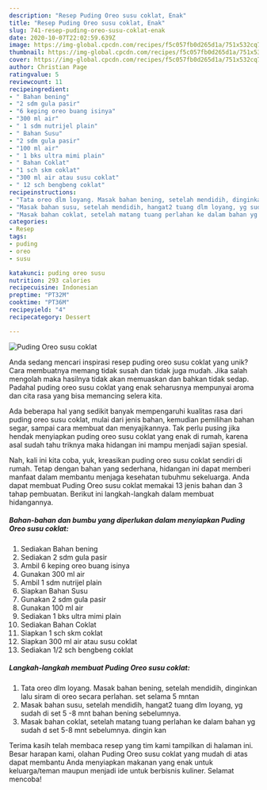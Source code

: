 ```yaml
---
description: "Resep Puding Oreo susu coklat, Enak"
title: "Resep Puding Oreo susu coklat, Enak"
slug: 741-resep-puding-oreo-susu-coklat-enak
date: 2020-10-07T22:02:59.639Z
image: https://img-global.cpcdn.com/recipes/f5c057fb0d265d1a/751x532cq70/puding-oreo-susu-coklat-foto-resep-utama.jpg
thumbnail: https://img-global.cpcdn.com/recipes/f5c057fb0d265d1a/751x532cq70/puding-oreo-susu-coklat-foto-resep-utama.jpg
cover: https://img-global.cpcdn.com/recipes/f5c057fb0d265d1a/751x532cq70/puding-oreo-susu-coklat-foto-resep-utama.jpg
author: Christian Page
ratingvalue: 5
reviewcount: 11
recipeingredient:
- " Bahan bening"
- "2 sdm gula pasir"
- "6 keping oreo buang isinya"
- "300 ml air"
- " 1 sdm nutrijel plain"
- " Bahan Susu"
- "2 sdm gula pasir"
- "100 ml air"
- " 1 bks ultra mimi plain"
- " Bahan Coklat"
- "1 sch skm coklat"
- "300 ml air atau susu coklat"
- " 12 sch bengbeng coklat"
recipeinstructions:
- "Tata oreo dlm loyang. Masak bahan bening, setelah mendidih, dinginkan lalu siram di oreo secara perlahan. set selama 5 mntan"
- "Masak bahan susu, setelah mendidih, hangat2 tuang dlm loyang, yg sudah di set 5 -8 mnt bahan bening sebelumnya."
- "Masak bahan coklat, setelah matang tuang perlahan ke dalam bahan yg sudah d set 5-8 mnt sebelumnya. dingin kan"
categories:
- Resep
tags:
- puding
- oreo
- susu

katakunci: puding oreo susu 
nutrition: 293 calories
recipecuisine: Indonesian
preptime: "PT32M"
cooktime: "PT36M"
recipeyield: "4"
recipecategory: Dessert

---
```



![Puding Oreo susu coklat](https://img-global.cpcdn.com/recipes/f5c057fb0d265d1a/751x532cq70/puding-oreo-susu-coklat-foto-resep-utama.jpg)

Anda sedang mencari inspirasi resep puding oreo susu coklat yang unik? Cara membuatnya memang tidak susah dan tidak juga mudah. Jika salah mengolah maka hasilnya tidak akan memuaskan dan bahkan tidak sedap. Padahal puding oreo susu coklat yang enak seharusnya mempunyai aroma dan cita rasa yang bisa memancing selera kita.

Ada beberapa hal yang sedikit banyak mempengaruhi kualitas rasa dari puding oreo susu coklat, mulai dari jenis bahan, kemudian pemilihan bahan segar, sampai cara membuat dan menyajikannya. Tak perlu pusing jika hendak menyiapkan puding oreo susu coklat yang enak di rumah, karena asal sudah tahu triknya maka hidangan ini mampu menjadi sajian spesial.




Nah, kali ini kita coba, yuk, kreasikan puding oreo susu coklat sendiri di rumah. Tetap dengan bahan yang sederhana, hidangan ini dapat memberi manfaat dalam membantu menjaga kesehatan tubuhmu sekeluarga. Anda dapat membuat Puding Oreo susu coklat memakai 13 jenis bahan dan 3 tahap pembuatan. Berikut ini langkah-langkah dalam membuat hidangannya.

<!--inarticleads1-->

##### Bahan-bahan dan bumbu yang diperlukan dalam menyiapkan Puding Oreo susu coklat:

1. Sediakan  Bahan bening
1. Sediakan 2 sdm gula pasir
1. Ambil 6 keping oreo buang isinya
1. Gunakan 300 ml air
1. Ambil  1 sdm nutrijel plain
1. Siapkan  Bahan Susu
1. Gunakan 2 sdm gula pasir
1. Gunakan 100 ml air
1. Sediakan  1 bks ultra mimi plain
1. Sediakan  Bahan Coklat
1. Siapkan 1 sch skm coklat
1. Siapkan 300 ml air atau susu coklat
1. Sediakan  1/2 sch bengbeng coklat




<!--inarticleads2-->

##### Langkah-langkah membuat Puding Oreo susu coklat:

1. Tata oreo dlm loyang. Masak bahan bening, setelah mendidih, dinginkan lalu siram di oreo secara perlahan. set selama 5 mntan
1. Masak bahan susu, setelah mendidih, hangat2 tuang dlm loyang, yg sudah di set 5 -8 mnt bahan bening sebelumnya.
1. Masak bahan coklat, setelah matang tuang perlahan ke dalam bahan yg sudah d set 5-8 mnt sebelumnya. dingin kan




Terima kasih telah membaca resep yang tim kami tampilkan di halaman ini. Besar harapan kami, olahan Puding Oreo susu coklat yang mudah di atas dapat membantu Anda menyiapkan makanan yang enak untuk keluarga/teman maupun menjadi ide untuk berbisnis kuliner. Selamat mencoba!
